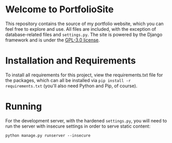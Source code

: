 # Welcome to PortfolioSite
This repository contains the source of my portfolio website, which you can feel free
to explore and use. All files are included, with the exception of database-related
files and `settings.py`. The site is powered by the Django framework and is under
the [GPL-3.0 license](https://opensource.org/licenses/GPL-3.0).

# Installation and Requirements
To install all requirements for this project, view the requirements.txt file for the
packages, which can all be installed via `pip install -r requirements.txt` (you'll
also need Python and Pip, of course).

# Running
For the development server, with the hardened `settings.py`, you will need to run
the server with insecure settings in order to serve static content:

```shell script
python manage.py runserver --insecure
```